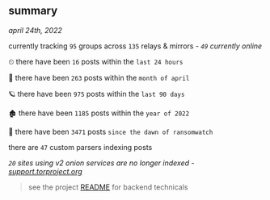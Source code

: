 
## summary
_april 24th, 2022_

currently tracking `95` groups across `135` relays & mirrors - _`49` currently online_

⏲ there have been `16` posts within the `last 24 hours`

🦈 there have been `263` posts within the `month of april`

🪐 there have been `975` posts within the `last 90 days`

🏚 there have been `1185` posts within the `year of 2022`

🦕 there have been `3471` posts `since the dawn of ransomwatch`

there are `47` custom parsers indexing posts

_`20` sites using v2 onion services are no longer indexed - [support.torproject.org](https://support.torproject.org/onionservices/v2-deprecation/)_

> see the project [README](https://github.com/thetanz/ransomwatch#ransomwatch--) for backend technicals
